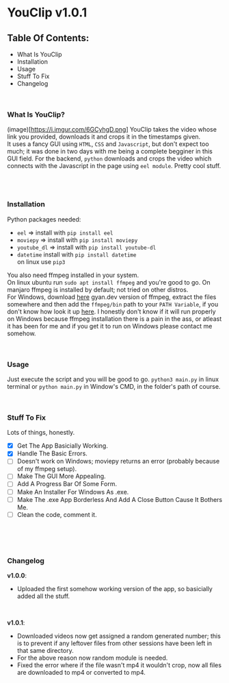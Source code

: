 # YouClip v1.0.1

## Table Of Contents:
- What Is YouClip
- Installation
- Usage
- Stuff To Fix
- Changelog

<br />

### What Is YouClip?

(image)[https://i.imgur.com/6GCyhgD.png]
YouClip takes the video whose link you provided, downloads it and crops it in the timestamps given. <br /> It uses a fancy GUI using `HTML`, `CSS` and `Javascript`,
but don't expect too much; it was done in two days with me being a complete begginer in this GUI field. For the backend, `python` downloads and crops the video
which connects with the Javascript in the page using `eel module`. Pretty cool stuff.

<br />
<br />

### Installation

Python packages needed:
- `eel` => install with `pip install eel` 
- `moviepy` => install with `pip install moviepy`
- `youtube_dl` => install with `pip install youtube-dl`
- `datetime` install with `pip install datetime` <br />
on linux use `pip3`

You also need ffmpeg installed in your system. <br />
On linux ubuntu run `sudo apt install ffmpeg` and you're good to go. On manjaro ffmpeg is installed by default; not tried on other distros. <br />
For Windows, download [here](https://www.gyan.dev/ffmpeg/builds/) gyan.dev version of ffmpeg, extract the files somewhere and then add the `ffmpeg/bin` path to your
`PATH Variable`, if you don't know how look it up [here](https://helpdeskgeek.com/windows-10/add-windows-path-environment-variable/). I honestly don't know if it will run properly on Windows because ffmpeg installation
there is a pain in the ass, or atleast it has been for me and if you get it to run on Windows please contact me somehow.

<br />

### Usage

Just execute the script and you will be good to go. `python3 main.py` in linux terminal or `python main.py` in Window's CMD, in the folder's path of course.

<br />

### Stuff To Fix

Lots of things, honestly. <br />

- [x] Get The App Basicially Working.
- [x] Handle The Basic Errors.
- [ ] Doesn't work on Windows; moviepy returns an error (probably because of my ffmpeg setup).
- [ ] Make The GUI More Appealing.
- [ ] Add A Progress Bar Of Some Form.
- [ ] Make An Installer For Windows As .exe.
- [ ] Make The .exe App Borderless And Add A Close Button Cause It Bothers Me.
- [ ] Clean the code, comment it.

<br />
<br />
<br />


### Changelog

**v1.0.0**:
 - Uploaded the first somehow working version of the app, so basicially added all the stuff.
 <br />
 
**v1.0.1**:
 - Downloaded videos now get assigned a random generated number; this is to prevent if any leftover files from other sessions have been left in that same directory.
 - For the above reason now random module is needed.
 - Fixed the error where if the file wasn't mp4 it wouldn't crop, now all files are downloaded to mp4 or converted to mp4.


